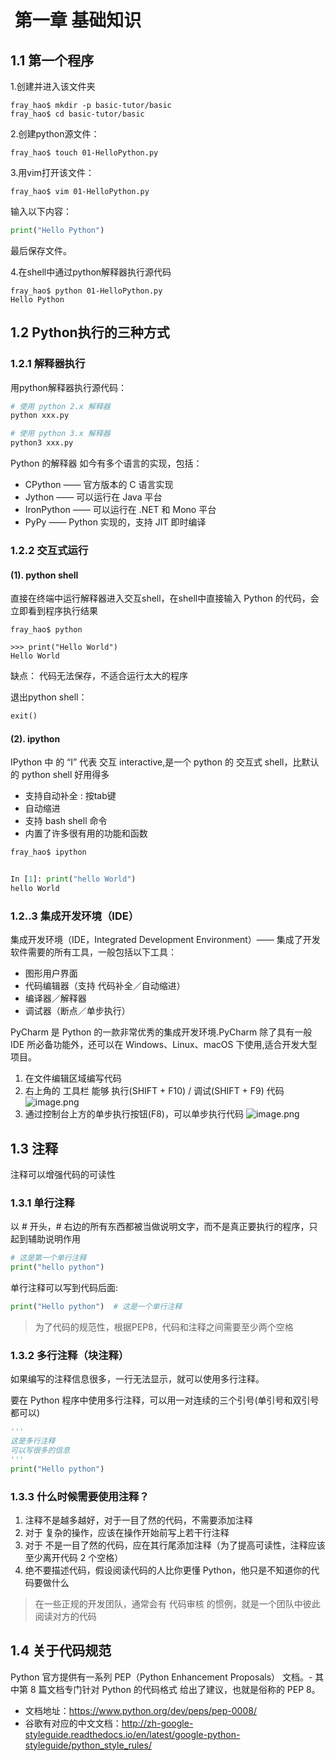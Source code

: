 #  第一章 基础知识

## 1.1 第一个程序

1.创建并进入该文件夹
```shell
fray_hao$ mkdir -p basic-tutor/basic
fray_hao$ cd basic-tutor/basic
```
2.创建python源文件：
```shell
fray_hao$ touch 01-HelloPython.py
```

3.用vim打开该文件：

```shell
fray_hao$ vim 01-HelloPython.py
```
输入以下内容：

```python
print("Hello Python")
```
最后保存文件。

4.在shell中通过python解释器执行源代码
```shell
fray_hao$ python 01-HelloPython.py 
Hello Python
```
## 1.2  Python执行的三种方式

### 1.2.1 解释器执行

用python解释器执行源代码：
```python
# 使用 python 2.x 解释器
python xxx.py

# 使用 python 3.x 解释器
python3 xxx.py
```

Python 的解释器 如今有多个语言的实现，包括：

- CPython —— 官方版本的 C 语言实现
- Jython —— 可以运行在 Java 平台
- IronPython —— 可以运行在 .NET 和 Mono 平台
- PyPy —— Python 实现的，支持 JIT 即时编译

### 1.2.2  交互式运行

#### (1). python shell
直接在终端中运行解释器进入交互shell，在shell中直接输入 Python 的代码，会立即看到程序执行结果
```sheLl
fray_hao$ python

>>> print("Hello World")
Hello World
```
缺点： 代码无法保存，不适合运行太大的程序

退出python shell：

```python
exit()
```
#### (2). ipython
IPython 中 的 “I” 代表 交互 interactive,是一个 python 的 交互式 shell，比默认的 python shell 好用得多
- 支持自动补全 : 按tab键
- 自动缩进
- 支持 bash shell 命令
- 内置了许多很有用的功能和函数

```python
fray_hao$ ipython


In [1]: print("hello World")
hello World
```
### 1.2..3  集成开发环境（IDE）
集成开发环境（IDE，Integrated Development Environment）—— 集成了开发软件需要的所有工具，一般包括以下工具：
- 图形用户界面
- 代码编辑器（支持 代码补全／自动缩进）
- 编译器／解释器
- 调试器（断点／单步执行）

PyCharm 是 Python 的一款非常优秀的集成开发环境.PyCharm 除了具有一般 IDE 所必备功能外，还可以在 Windows、Linux、macOS 下使用,适合开发大型项目。

1. 在文件编辑区域编写代码
2. 右上角的 工具栏 能够 执行(SHIFT + F10) / 调试(SHIFT + F9) 代码
    ![image.png](https://upload-images.jianshu.io/upload_images/13764292-2f77803b4129c1b1.png?imageMogr2/auto-orient/strip%7CimageView2/2/w/1240)
3. 通过控制台上方的单步执行按钮(F8)，可以单步执行代码
  ![image.png](https://upload-images.jianshu.io/upload_images/13764292-3e4bf091eca5dd3c.png?imageMogr2/auto-orient/strip%7CimageView2/2/w/1240)

  

## 1.3 注释

注释可以增强代码的可读性

### 1.3.1  单行注释

以 # 开头，# 右边的所有东西都被当做说明文字，而不是真正要执行的程序，只起到辅助说明作用
```python
# 这是第一个单行注释
print("hello python")
```
单行注释可以写到代码后面:
```python
print("Hello python")  # 这是一个单行注释
```
> 为了代码的规范性，根据PEP8，代码和注释之间需要至少两个空格

### 1.3.2 多行注释（块注释）

如果编写的注释信息很多，一行无法显示，就可以使用多行注释。

要在 Python 程序中使用多行注释，可以用一对连续的三个引号(单引号和双引号都可以)

```python
'''
这是多行注释
可以写很多的信息
'''
print("Hello python")  
```

### 1.3.3 什么时候需要使用注释？

1. 注释不是越多越好，对于一目了然的代码，不需要添加注释
2. 对于 复杂的操作，应该在操作开始前写上若干行注释
3. 对于 不是一目了然的代码，应在其行尾添加注释（为了提高可读性，注释应该至少离开代码 2 个空格）
4. 绝不要描述代码，假设阅读代码的人比你更懂 Python，他只是不知道你的代码要做什么
>在一些正规的开发团队，通常会有 代码审核 的惯例，就是一个团队中彼此阅读对方的代码

## 1.4 关于代码规范

Python 官方提供有一系列 PEP（Python Enhancement Proposals） 文档。- 其中第 8 篇文档专门针对 Python 的代码格式 给出了建议，也就是俗称的 PEP 8。
- 文档地址：https://www.python.org/dev/peps/pep-0008/
- 谷歌有对应的中文文档：http://zh-google-styleguide.readthedocs.io/en/latest/google-python-styleguide/python_style_rules/